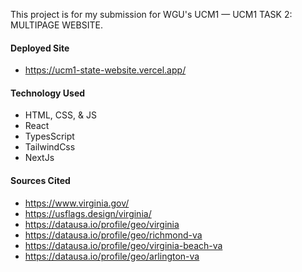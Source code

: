 This project is for my submission for WGU's UCM1 — UCM1 TASK 2: MULTIPAGE WEBSITE.

#### Deployed Site
- https://ucm1-state-website.vercel.app/

#### Technology Used
- HTML, CSS, & JS
- React
- TypesScript
- TailwindCss
- NextJs

#### Sources Cited
- https://www.virginia.gov/
- https://usflags.design/virginia/
- https://datausa.io/profile/geo/virginia
- https://datausa.io/profile/geo/richmond-va
- https://datausa.io/profile/geo/virginia-beach-va
- https://datausa.io/profile/geo/arlington-va